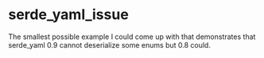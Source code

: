 # serde_yaml_issue

The smallest possible example I could come up with that demonstrates that serde_yaml 0.9 cannot deserialize some enums but 0.8 could.
